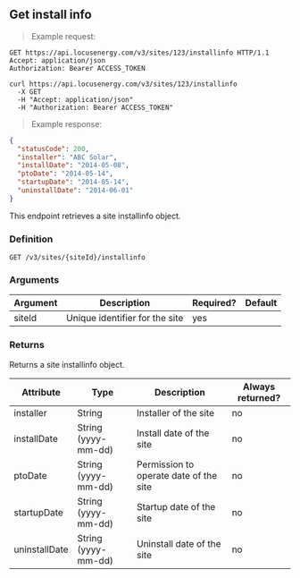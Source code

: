 ## Get install info

> Example request:

```http
GET https://api.locusenergy.com/v3/sites/123/installinfo HTTP/1.1
Accept: application/json
Authorization: Bearer ACCESS_TOKEN
```

```shell
curl https://api.locusenergy.com/v3/sites/123/installinfo
  -X GET
  -H "Accept: application/json"
  -H "Authorization: Bearer ACCESS_TOKEN"
```

> Example response:

```json
{
  "statusCode": 200,
  "installer": "ABC Solar",
  "installDate": "2014-05-08",
  "ptoDate": "2014-05-14",
  "startupDate": "2014-05-14",
  "uninstallDate": "2014-06-01"
}
```

This endpoint retrieves a site installinfo object.

### Definition

`GET /v3/sites/{siteId}/installinfo`

### Arguments

Argument | Description | Required? | Default
--- | --- | --- | ---
siteId | Unique identifier for the site | yes |

### Returns

Returns a site installinfo object.

Attribute | Type| Description | Always returned?
---|---|---|---
installer | String | Installer of the site | no
installDate | String (yyyy-mm-dd) | Install date of the site | no
ptoDate | String (yyyy-mm-dd) | Permission to operate date of the site | no
startupDate | String (yyyy-mm-dd) | Startup date of the site | no
uninstallDate | String (yyyy-mm-dd) | Uninstall date of the site | no